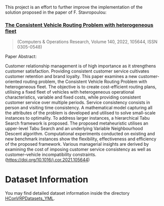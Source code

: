 This project is an effort to further improve the implementation of the solution proposed in the paper of F. Stavropoulou:
### [The Consistent Vehicle Routing Problem with heterogeneous fleet](https://doi.org/10.1016/j.cor.2021.105644)
> (Computers & Operations Research, Volume 140, 2022, 105644, ISSN 0305-0548)

Paper Abstract:

Customer relationship management is of high importance as it strengthens customer satisfaction. Providing consistent customer service cultivates customer retention and brand loyalty. This paper examines a new customer-oriented routing problem, the Consistent Vehicle Routing Problem with heterogeneous fleet. The objective is to create cost-efficient routing plans, utilising a fixed fleet of vehicles with heterogeneous operational characteristics, variable and fixed costs, while providing consistent customer service over multiple periods. Service consistency consists in person and visiting time consistency. A mathematical model capturing all the attributes of the problem is developed and utilised to solve small-scale instances to optimality. To address larger instances, a hierarchical Tabu Search framework is proposed. The proposed metaheuristic utilises an upper-level Tabu Search and an underlying Variable Neighbourhood Descent algorithm. Computational experiments conducted on existing and new benchmark instances show the flexibility, effectiveness and efficiency of the proposed framework. Various managerial insights are derived by examining the cost of imposing customer service consistency as well as customer–vehicle incompatibility constraints. (https://doi.org/10.1016/j.cor.2021.105644)

# Dataset Information
You may find detailed dataset information inside the directory [HConVRPDatasets_YML](HConVRPDatasets_YML/).
